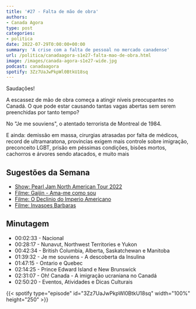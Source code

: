 ```yaml
---
title: '#27 - Falta de mão de obra'
authors:
- Canada Agora
type: post
categories:
- politica
date: 2022-07-29T0:00:00+00:00
summary: 'A crise com a falta de pessoal no mercado canadense'
url: /politica/canadaagora-s1e27-falta-mao-de-obra.html
image: /images/canada-agora-s1e27-wide.jpg
podcast: canadaagora
spotify: 3Zz7UaJwPkpWl0BtkU18sq
---
```



Saudações!

A escassez de mão de obra começa a atingir níveis preocupantes no Canadá. O que pode estar causando tantas vagas abertas sem serem preenchidas por tanto tempo?

No "Je me souviens", o atentado terrorista de Montreal de 1984.

E ainda: demissão em massa, cirurgias atrasadas por falta de médicos, record de ultramaratona, províncias exigem mais controle sobre imigração, preconceito LGBT, prisão em péssimas condições, bisões mortos, cachorros e árvores sendo atacados, e muito mais

## Sugestões da Semana
- [Show: Pearl Jam North American Tour 2022](https://www.ticketmaster.ca/pearl-jam-tickets/artist/735836)
- [Filme: Gaijin - Ama-me como sou](https://www.imdb.com/title/tt0325444/)
- [Filme: O Declinio do Imperio Americano](https://www.imdb.com/title/tt0090985/)
- [Filme: Invasoes Barbaras](https://www.imdb.com/title/tt0338135/)

## Minutagem

- 00:02:33 - Nacional
- 00:28:17 - Nunavut, Northwest Territories e Yukon
- 00:42:34 - British Columbia, Alberta, Saskatchewan e Manitoba
- 01:39:32 - Je me souviens - A descoberta da Insulina
- 01:47:15 - Ontario e Quebec
- 02:14:25 - Prince Edward Island e New Brunswick
- 02:31:07 - Oh! Canada -  A imigração ucraniana no Canadá
- 02:50:20 - Eventos, Atividades e Dicas Culturais

{{< spotify type="episode" id="3Zz7UaJwPkpWl0BtkU18sq" width="100%" height="250" >}}

